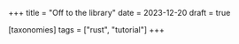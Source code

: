 +++
title = "Off to the library"
date = 2023-12-20
draft = true

[taxonomies]
tags = ["rust", "tutorial"]
+++


